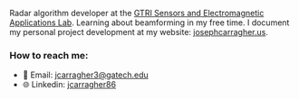 Radar algorithm developer at the [GTRI Sensors and Electromagnetic Applications Lab](https://www.gtri.gatech.edu/laboratories/sensors-and-electromagnetic-applications-laboratory). Learning about beamforming in my free time. I document my personal project development at my website: [josephcarragher.us](http://josephcarragher.us).
### How to reach me:
- 📧 Email: [jcarragher3@gatech.edu](mailto:jcarragher3@gatech.edu)
- 🌐 Linkedin: [jcarragher86](https://www.linkedin.com/in/jcarragher86/)
